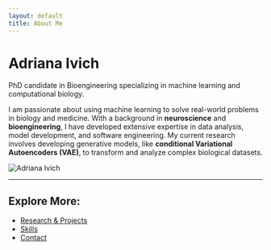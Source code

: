 ```yaml
---
layout: default
title: About Me
---
```


# Adriana Ivich
PhD candidate in Bioengineering specializing in machine learning and computational biology.

I am passionate about using machine learning to solve real-world problems in biology and medicine. With a background in **neuroscience** and **bioengineering**, I have developed extensive expertise in data analysis, model development, and software engineering. My current research involves developing generative models, like **conditional Variational Autoencoders (VAE)**, to transform and analyze complex biological datasets.

![Adriana Ivich](./profile.jpg)

---

## Explore More:
- [Research & Projects](/projects/)
- [Skills](/skills/)
- [Contact](/contact/)
